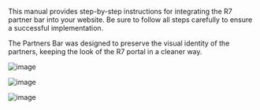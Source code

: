This manual provides step-by-step instructions for integrating the R7 partner bar into your website. Be sure to follow all steps carefully to ensure a successful implementation.

The Partners Bar was designed to preserve the visual identity of the partners, keeping the look of the R7 portal in a cleaner way.

![image](https://github.com/r7com/barra-parceiros/assets/61875054/0a34d320-d094-4054-8d87-97b01330fc85)

![image](https://github.com/r7com/barra-parceiros/assets/61875054/fbd97625-fa56-4fa1-bf74-afa87c14783a)

![image](https://github.com/r7com/barra-parceiros/assets/61875054/b0f3282d-7326-4feb-92e5-c816b45fe764)
